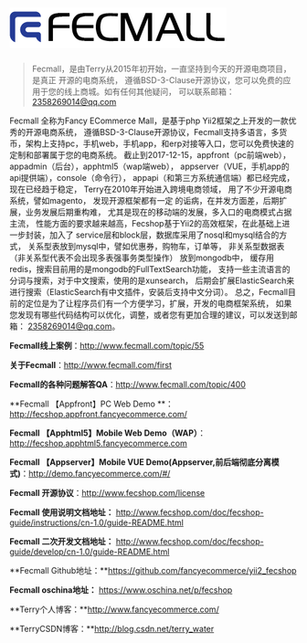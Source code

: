 ![Fecmall 介绍](images/fecmall_logo.png)
====================

> Fecmall，是由Terry从2015年初开始，一直坚持到今天的开源电商项目，是真正
> 开源的电商系统， 遵循BSD-3-Clause开源协议，您可以免费的应用于您的线上商城。如有任何其他疑问，
> 可以联系邮箱：2358269014@qq.com


Fecmall 全称为Fancy ECommerce Mall，是基于php Yii2框架之上开发的一款优秀的开源电商系统，
遵循BSD-3-Clause开源协议，Fecmall支持多语言，多货币，架构上支持pc，手机web，手机app，和erp对接等入口，您可以免费快速的定制和部署属于您的电商系统。
截止到2017-12-15，appfront（pc前端web），appadmin（后台），apphtml5（wap端web），
appserver（VUE，手机app的api提供端），console（命令行），
appapi（和第三方系统通信端）都已经完成，现在已经趋于稳定，
Terry在2010年开始进入跨境电商领域， 用了不少开源电商系统，譬如magento，
发现开源框架都有一定 的诟病，在并发方面差，后期扩展，业务发展后期重构难， 
尤其是现在的移动端的发展，多入口的电商模式占据主流， 
性能方面的要求越来越高，Fecshop基于Yii2的高效框架，在此基础上进一步封装，加入了
service层和block层，数据库采用了nosql和mysql结合的方式， 
关系型表放到mysql中，譬如优惠券，购物车，订单等， 
非关系型数据表（非关系型代表不会出现多表强事务类型操作） 放到mongodb中，
缓存用redis，搜索目前用的是mongodb的FullTextSearch功能，
支持一些主流语言的分词与搜索，对于中文搜索，使用的是xunsearch，
后期会扩展ElasticSearch来进行搜索（ElasticSearch有中文插件，安装后支持中文分词）。
总之，Fecmall目前的定位是为了让程序员们有一个方便学习，扩展，开发的电商框架系统，
如果您发现有哪些代码结构可以优化，调整，或者您有更加合理的建议，可以发送到邮箱：
2358269014@qq.com。

**Fecmall线上案例**：http://www.fecmall.com/topic/55

**关于Fecmall**：http://www.fecmall.com/first

**Fecmall的各种问题解答QA**：http://www.fecmall.com/topic/400

**Fecmall 【Appfront】PC Web Demo **：http://fecshop.appfront.fancyecommerce.com/

**Fecmall 【Apphtml5】Mobile Web Demo（WAP）**：http://fecshop.apphtml5.fancyecommerce.com

**Fecmall 【Appserver】Mobile VUE Demo(Appserver,前后端彻底分离模式)**：http://demo.fancyecommerce.com/#/

**Fecmall 开源协议**：http://www.fecshop.com/license

**Fecmall 使用说明文档地址：** http://www.fecshop.com/doc/fecshop-guide/instructions/cn-1.0/guide-README.html

**Fecmall 二次开发文档地址：** http://www.fecshop.com/doc/fecshop-guide/develop/cn-1.0/guide-README.html

**Fecmall Github地址：**https://github.com/fancyecommerce/yii2_fecshop

**Fecmall oschina地址：** https://www.oschina.net/p/fecshop

**Terry个人博客：**http://www.fancyecommerce.com/

**TerryCSDN博客：**http://blog.csdn.net/terry_water














